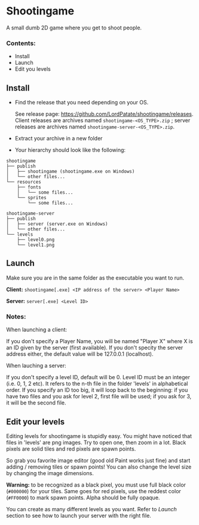 # Shootingame
A small dumb 2D game where you get to shoot people.

### Contents:
- Install
- Launch
- Edit you levels

## Install

* Find the release that you need depending on your OS.

    See release page: https://github.com/LordPatate/shootingame/releases.
Client releases are archives named `shootingame-<OS_TYPE>.zip` ;
server releases are archives named `shootingame-server-<OS_TYPE>.zip`.

* Extract your archive in a new folder

* Your hierarchy should look like the following:
```
shootingame
├── publish
│   ├── shootingame (shootingame.exe on Windows)
│   └── other files...
└── resources
    ├── fonts
    │   └── some files...
    └── sprites
        └── some files...

shootingame-server
├── publish
│   ├── server (server.exe on Windows)
│   └── other files...
└── levels
    ├── level0.png
    └── level1.png
```

## Launch

Make sure you are in the same folder as the executable you want to run.

**Client:** `shootingame[.exe] <IP address of the server> <Player Name>`

**Server:** `server[.exe] <Level ID>`

### Notes:

When launching a client:

If you don't specify a Player Name, you will be named "Player X" where X is an ID given by the server (first available).
If you don't specity the server address either, the default value will be 127.0.0.1 (localhost).

When lauching a server:

If you don't specify a level ID, default will be 0. Level ID must be an integer (i.e. 0, 1, 2 etc). It refers to the n-th file in the folder 'levels' in alphabetical order. If you specify an ID too big, it will loop back to the beginning: if you have two files and you ask for level 2, first file will be used; if you ask for 3, it will be the second file.

## Edit your levels

Editing levels for shootingame is stupidly easy. You might have noticed that files in 'levels' are png images. Try to open one, then zoom in a lot. Black pixels are solid tiles and red pixels are spawn points.

So grab you favorite image editor (good old Paint works just fine) and start adding / removing tiles or spawn points!
You can also change the level size by changing the image dimensions.

**Warning:** to be recognized as a black pixel, you must use full black color (`#000000`) for your tiles. Same goes for red pixels, use the reddest color (`#FF0000`) to mark spawn points. Alpha should be fully opaque.

You can create as many different levels as you want. Refer to *Launch* section to see how to launch your server with the right file.
